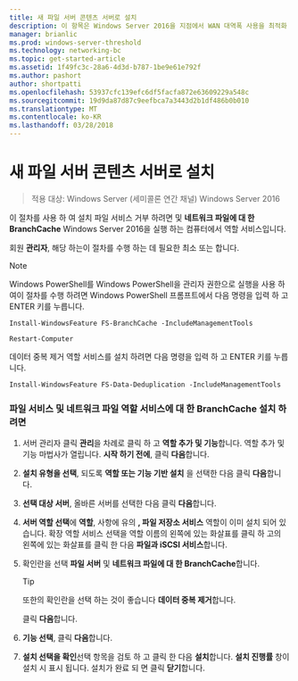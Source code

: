 ```yaml
---
title: 새 파일 서버 콘텐츠 서버로 설치
description: 이 항목은 Windows Server 2016을 지점에서 WAN 대역폭 사용을 최적화 하 분산 / 호스팅된 캐시 모드로 BranchCache 배포 하는 방법을 보여 주는 BranchCache 배포 가이드
manager: brianlic
ms.prod: windows-server-threshold
ms.technology: networking-bc
ms.topic: get-started-article
ms.assetid: 1f49fc3c-28a6-4d3d-b787-1be9e61e792f
ms.author: pashort
author: shortpatti
ms.openlocfilehash: 53937cfc139efc6df5facfa872e63609229a548c
ms.sourcegitcommit: 19d9da87d87c9eefbca7a3443d2b1df486b0b010
ms.translationtype: MT
ms.contentlocale: ko-KR
ms.lasthandoff: 03/28/2018
---
```

# <a name="install-a-new-file-server-as-a-content-server"></a>새 파일 서버 콘텐츠 서버로 설치

>적용 대상: Windows Server (세미콜론 연간 채널) Windows Server 2016

이 절차를 사용 하 여 설치 파일 서비스 거부 하려면 및 **네트워크 파일에 대 한 BranchCache** Windows Server 2016을 실행 하는 컴퓨터에서 역할 서비스입니다.  
  
회원 **관리자**, 해당 하는이 절차를 수행 하는 데 필요한 최소 또는 합니다.  
  
> [!NOTE]  
> Windows PowerShell를 Windows PowerShell을 관리자 권한으로 실행을 사용 하 여이 절차를 수행 하려면 Windows PowerShell 프롬프트에서 다음 명령을 입력 하 고 ENTER 키를 누릅니다.  
>   
> `Install-WindowsFeature FS-BranchCache -IncludeManagementTools`  
>   
> `Restart-Computer`  
>   
> 데이터 중복 제거 역할 서비스를 설치 하려면 다음 명령을 입력 하 고 ENTER 키를 누릅니다.  
>   
> `Install-WindowsFeature FS-Data-Deduplication -IncludeManagementTools`  
  
### <a name="to-install-file-services-and-the-branchcache-for-network-files-role-service"></a>파일 서비스 및 네트워크 파일 역할 서비스에 대 한 BranchCache 설치 하려면  
  
1.  서버 관리자 클릭 **관리**을 차례로 클릭 하 고 **역할 추가 및 기능**합니다. 역할 추가 및 기능 마법사가 열립니다. **시작 하기 전에**, 클릭 **다음**합니다.  
  
2.  **설치 유형을 선택**, 되도록 **역할 또는 기능 기반 설치** 을 선택한 다음 클릭 **다음**합니다.  
  
3.  **선택 대상 서버**, 올바른 서버를 선택한 다음 클릭 **다음**합니다.  
  
4.  **서버 역할 선택**에 **역할**, 사항에 유의 **, 파일 저장소 서비스** 역할이 이미 설치 되어 있습니다. 확장 역할 서비스 선택을 역할 이름의 왼쪽에 있는 화살표를 클릭 하 고의 왼쪽에 있는 화살표를 클릭 한 다음 **파일과 iSCSI 서비스**합니다.  
  
5.  확인란을 선택 **파일 서버** 및 **네트워크 파일에 대 한 BranchCache**합니다.  
  
    > [!TIP]  
    > 또한의 확인란을 선택 하는 것이 좋습니다 **데이터 중복 제거**합니다.
  
    클릭 **다음**합니다.  
  
6.  **기능 선택**, 클릭 **다음**합니다.  
  
7.  **설치 선택을 확인**선택 항목을 검토 하 고 클릭 한 다음 **설치**합니다. **설치 진행률** 창이 설치 시 표시 됩니다. 설치가 완료 되 면 클릭 **닫기**합니다.

